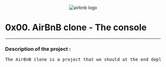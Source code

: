 <p align="center">
  <img src="/workspaces/AirBnB_clone/65f4a1dd9c51265f49d0.png" alt="airbnb logo">
</p>
<h1>0x00. AirBnB clone - The console</h1>
<hr>
<h3>Description of the project :</h3>
<pre>The AirBnB clone is a project that we should at the end deploy on ower server a simple copy of the AirBnB WebSite
</pre>
